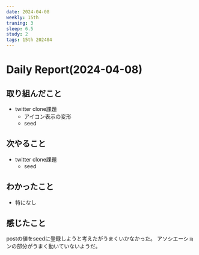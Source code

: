 ```yaml
---
date: 2024-04-08
weekly: 15th
traning: 3
sleep: 6.5
study: 2
tags: 15th 202404 
---
```

# Daily Report(2024-04-08)
## 取り組んだこと
- twitter clone課題
	- アイコン表示の変形
	- seed
## 次やること
- twitter clone課題
	- seed
## わかったこと
- 特になし
## 感じたこと
postの値をseedに登録しようと考えたがうまくいかなかった。
アソシエーションの部分がうまく動いていないようだ。
